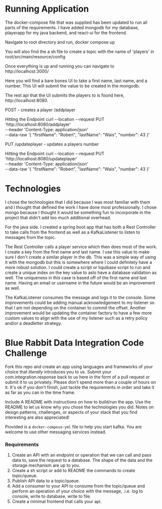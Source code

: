 # Running Application
The docker-compose file that was supplied has been updated to run all parts of the requirements. I have added mongodb for my database, playerapp for my java backend, and react-ui for the frontend.

Navigate to root directory and run,
docker compose up

You will also find the a sh file to create a topic with the name of 'players' in root/src/main/resource/config

Once everything is up and running you can navigate to http://localhost:3000/

Here you will find a bare bones UI to take a first name, last name, and a number. 
This UI will submit the value to be created in the mongodb.

The rest api that the UI submits the players to is found here, http://localhost:8080.

POST - creates a player
/addplayer

Hitting the Endpoint 
curl --location --request PUT 'http://localhost:8080/addplayer' \
--header 'Content-Type: application/json' \
--data-raw '{
    "firstName": "Robert",
    "lastName": "Wais",
    "number": 43
}'



PUT
/updateplayer - updates a players number

Hitting the Endpoint 
curl --location --request PUT 'http://localhost:8080/updateplayer' \
--header 'Content-Type: application/json' \
--data-raw '{
    "firstName": "Robert",
    "lastName": "Wais",
    "number": 43
}'

# Technologies
I chose the technologies that I did because I was most familiar with them and I thought that defined the work I have done most professionally.
I chose mongo because I thought it would be something fun to incorporate in the project that didn't add too much additional overhead.

For the java side. I created a spring boot app that has both a Rest Controller to take calls from the frontend as well as a KafkaListener to listen to messages from the topic.

The Rest Controller calls a player service which then does most of the work. I create a key from the first name and last name. I use this value to make sure I don't create a similar player in the db. This was a simple way of using it with the mongodb but this is somewhere where I could definitely have a more robust solution. I could create a script or liquibase script to run and create a unique index on the key value to aslo have a database validation as well. The uniqueness in this case is based off of the first name and last name. Having an email or username in the future would be an improvement as well.

The KafkaListener consumes the message and logs it to the console. Some improvements could be adding manual acknowledgement to my listener so that I am not depending on the container to commit the offset. Another improvement would be updating the container factory to have a few more custom values to align with the use of my listener such as a retry policy and/or a deadletter strategy.










# Blue Rabbit Data Integration Code Challenge

Fork this repo and create an app using languages and frameworks of your choice that 
*literally* introduces you to us. Submit your com.integration.response back to us here in the form of a pull 
request or submit it to us privately. Please don't spend more than a couple of hours on it. It's ok
if you don't finish, just tackle the requirements in order and take it as far as you can in the time frame.

Include A README with instructions on how to build/run the app. Use the README to let us know
why you chose the technologies you did. Notes on design patterns, challenges, or aspects
of your stack that you find interesting are also appreciated!

Provided is a `docker-compose-yml` file to help you start kafka. You are welcome to use other messaging services instead.

### Requirements
1. Create an API with an endpoint or operation that we can call and pass data to, save the request to a database. The shape of the data and the storage mechanism are up to you.
2. Create a sh script or add to README the commands to create topic/queue.
3. Publish API data to a topic/queue.
4. Add a consumer to your API to consume from the topic/queue and perform an operation of your choice with the message, .i.e. log to console, write to database, write to file.
5. Create a minimal frontend that calls your api.
